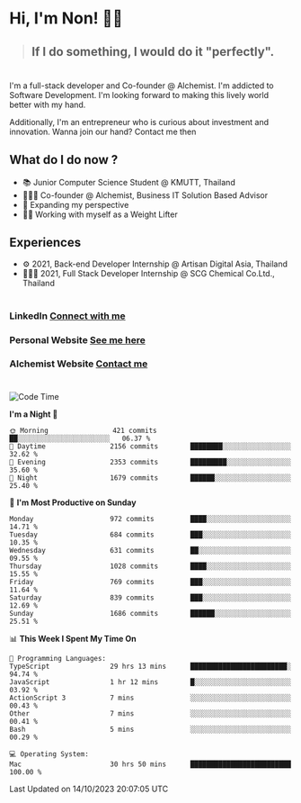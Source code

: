 # Hi, I'm Non! 🖐🏻

> ## If I do something, I would do it "perfectly".

#

I'm a full-stack developer and Co-founder @ Alchemist. I'm addicted to Software Development. I'm looking forward to making this lively world better with my hand.

Additionally, I'm an entrepreneur who is curious about investment and innovation. Wanna join our hand? Contact me then

## What do I do now ?

- 📚 Junior Computer Science Student @ KMUTT, Thailand
- 🧑🏻‍💻 Co-founder @ Alchemist, Business IT Solution Based Advisor
- 🌈 Expanding my perspective
- 🏋🏻 Working with myself as a Weight Lifter

## Experiences

- ⚙️ 2021, Back-end Developer Internship @ Artisan Digital Asia, Thailand
- 🧑🏻‍💻 2021, Full Stack Developer Internship @ SCG Chemical Co.Ltd., Thailand

#

### LinkedIn [Connect with me](https://www.linkedin.com/in/non-nontra/)

### Personal Website [See me here](https://nonnontra.com/)

### Alchemist Website [Contact me](https://alchemist-softwarehouse.co/)

#

<!--START_SECTION:waka-->
![Code Time](http://img.shields.io/badge/Code%20Time-3%2C216%20hrs%207%20mins-blue)

**I'm a Night 🦉** 

```text
🌞 Morning                421 commits         ██░░░░░░░░░░░░░░░░░░░░░░░   06.37 % 
🌆 Daytime                2156 commits        ████████░░░░░░░░░░░░░░░░░   32.62 % 
🌃 Evening                2353 commits        █████████░░░░░░░░░░░░░░░░   35.60 % 
🌙 Night                  1679 commits        ██████░░░░░░░░░░░░░░░░░░░   25.40 % 
```
📅 **I'm Most Productive on Sunday** 

```text
Monday                   972 commits         ████░░░░░░░░░░░░░░░░░░░░░   14.71 % 
Tuesday                  684 commits         ███░░░░░░░░░░░░░░░░░░░░░░   10.35 % 
Wednesday                631 commits         ██░░░░░░░░░░░░░░░░░░░░░░░   09.55 % 
Thursday                 1028 commits        ████░░░░░░░░░░░░░░░░░░░░░   15.55 % 
Friday                   769 commits         ███░░░░░░░░░░░░░░░░░░░░░░   11.64 % 
Saturday                 839 commits         ███░░░░░░░░░░░░░░░░░░░░░░   12.69 % 
Sunday                   1686 commits        ██████░░░░░░░░░░░░░░░░░░░   25.51 % 
```


📊 **This Week I Spent My Time On** 

```text
💬 Programming Languages: 
TypeScript               29 hrs 13 mins      ████████████████████████░   94.74 % 
JavaScript               1 hr 12 mins        █░░░░░░░░░░░░░░░░░░░░░░░░   03.92 % 
ActionScript 3           7 mins              ░░░░░░░░░░░░░░░░░░░░░░░░░   00.43 % 
Other                    7 mins              ░░░░░░░░░░░░░░░░░░░░░░░░░   00.41 % 
Bash                     5 mins              ░░░░░░░░░░░░░░░░░░░░░░░░░   00.29 % 

💻 Operating System: 
Mac                      30 hrs 50 mins      █████████████████████████   100.00 % 
```


 Last Updated on 14/10/2023 20:07:05 UTC
<!--END_SECTION:waka-->
